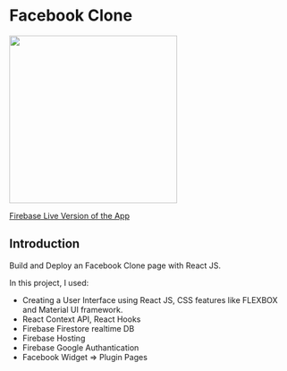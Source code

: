 # Facebook Clone

<img src="https://media.giphy.com/media/LWAaphmPrfaUjDaLqx/giphy.gif" width="300"/>

[Firebase Live Version of the App](https://fb-clone-bb609.firebaseapp.com/)


## Introduction
Build and Deploy an Facebook Clone page with React JS. 

In this project, I used:

- Creating a User Interface using React JS, CSS features like FLEXBOX and Material UI framework.
- React Context API, React Hooks
- Firebase Firestore realtime DB
- Firebase Hosting
- Firebase Google Authantication
- Facebook Widget => Plugin Pages